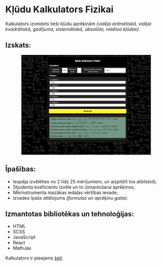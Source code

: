 # Kļūdu Kalkulators Fizikai

Kalkulators izveidots tieši kļūdu aprēķinām _(vidēja aritmētiskā, vidēja kvadrātiskā, gadījuma, sistemātiskā, absolūta, relatīva kļūdas)_.

## Izskats:

<div align=center>
    <img src="./src/assets/calculator_showcase.jpeg" width="80%">
</div>

## Īpašības:
- Iespēja izvēlēties no 2 līdz 25 mērījumiem, un aizpildīt tos atbilstoši;
- Stjudenta koeficientu izvēle un to izmantošana aprēķinos;
- Mērinstrumenta mazākas iedaļas vērtības ievade;
- Izvades īpašs attēlojums _(formulas un aprēķinu gaita)_.

## Izmantotas bibliotēkas un tehnoloģijas:
- HTML
- SCSS
- JavaScript
- React
- MathJax

Kalkulators ir pieejams [šeit][Kalkulators].

[Kalkulators]: https://wolferado.github.io/physics-calculator/
